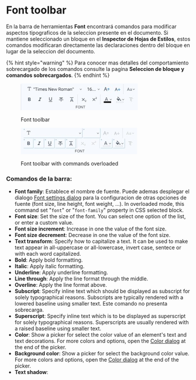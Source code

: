 # Font toolbar

En la barra de herramientas **Font** encontrará comandos para modificar aspectos tipograficos de la seleccion presente en el documento. Si mantiene seleccionado un bloque en el **Inspector de Hojas de Estilos**, estos comandos modificaran directamente las declaraciones dentro del bloque en lugar de la seleccion del documento.&#x20;

{% hint style="warning" %}
Para conocer mas detalles del comportamiento sobrecargado de los comandos consulte la pagina **Seleccion de bloque y comandos sobrecargados**.
{% endhint %}

<div>

<figure><img src="../../.gitbook/assets/toolbars-font.jpg" alt=""><figcaption><p>Font toolbar</p></figcaption></figure>

 

<figure><img src="../../.gitbook/assets/toolbars-font-overloaded.jpg" alt=""><figcaption><p>Font toolbar with commands overloaded</p></figcaption></figure>

</div>

### Comandos de la barra:

* **Font family**: Establece el nombre de fuente. Puede ademas desplegar el dialogo [Font settings dialog](../dialogs/font-settings-dialog.md) para la configuracion de otras opciones de fuente (font size, line height, font weight, ...). In overloaded mode, this command set "`font`" or "`font-family`" property in CSS selected block.
* **Font size**: Set the size of the font. You can select one option of the list, or enter a custom value.
* **Font size increment**: Increase in one the value of the font size.
* **Font size decrement**: Decrease in one the value of the font size.
* **Text transform**: Specify how to capitalize a text. It can be used to make text appear in all-uppercase or all-lowercase, invert case, sentece or with each word capitalized.
* **Bold**: Apply bold formatting.
* **Italic**: Apply italic formatting.
* **Underline**: Apply underline formatting.
* **Line through**: Apply the line format through the middle.
* **Overline**: Apply the line format above.
* **Subscript**: Specify inline text which should be displayed as subscript for solely typographical reasons. Subscripts are typically rendered with a lowered baseline using smaller text. Este comando no presenta sobrecarga.
* **Superscript**: Specify inline text which is to be displayed as superscript for solely typographical reasons. Superscripts are usually rendered with a raised baseline using smaller text.
* **Color**: Show a picker for select the color value of an element's text and text decorations. For more colors and options, open the [Color dialog](../dialogs/color-dialog.md) at the end of the picker.
* **Background color**: Show a picker for select the background color value. For more colors and options, open the [Color dialog](../dialogs/color-dialog.md) at the end of the picker.
* **Text shadow**:&#x20;

